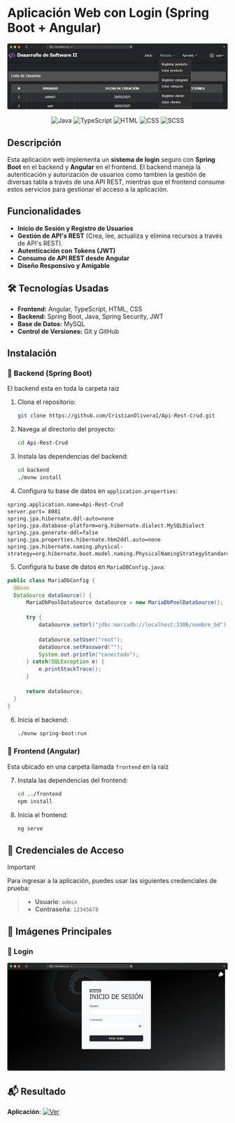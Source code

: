 # Aplicación Web con Login (Spring Boot + Angular)

![Demostracion](https://github.com/CristianOlivera1/Resources-dev/blob/main/api-rest-crud/img/banner.png)

<div align="center">
    <img src="https://img.shields.io/badge/Java-32.9%25-brightgreen" alt="Java">
    <img src="https://img.shields.io/badge/TypeScript-32.4%25-orange" alt="TypeScript">
    <img src="https://img.shields.io/badge/HTML-32.1%25-yellow" alt="HTML">
    <img src="https://img.shields.io/badge/CSS-2.3%25-blue" alt="CSS">
    <img src="https://img.shields.io/badge/SCSS-0.3%25-purple" alt="SCSS">
</div>

## Descripción

Esta aplicación web implementa un **sistema de login** seguro con **Spring Boot** en el backend y **Angular** en el frontend. El backend maneja la autenticación y autorización de usuarios como tambien la gestión de diversas tabla a través de una API REST, mientras que el frontend consume estos servicios para gestionar el acceso a la aplicación.

## Funcionalidades

- **Inicio de Sesión y Registro de Usuarios**  
- **Gestión de API's REST** (Crea, lee, actualiza y elimina recursos a través de API's REST).
- **Autenticación con Tokens (JWT)**  
- **Consumo de API REST desde Angular**
- **Diseño Responsivo y Amigable**  
## 🛠️ Tecnologías Usadas

- **Frontend:** Angular, TypeScript, HTML, CSS  
- **Backend:** Spring Boot, Java, Spring Security, JWT  
- **Base de Datos:** MySQL  
- **Control de Versiones:** Git y GitHub

## Instalación
### 🔹 Backend (Spring Boot)
El backend esta en toda la carpeta raiz
1. Clona el repositorio:
    ```bash
    git clone https://github.com/CristianOlivera1/Api-Rest-Crud.git
    ```
2. Navega al directorio del proyecto:
    ```bash
    cd Api-Rest-Crud
    ```
3. Instala las dependencias del backend:
    ```bash
    cd backend
    ./mvnw install
    ```
4. Configura tu base de datos en `application.properties`:
  ```properties
spring.application.name=Api-Rest-Crud
server.port= 8081
spring.jpa.hibernate.ddl-auto=none
spring.jpa.database-platform=org.hibernate.dialect.MySQLDialect
spring.jpa.generate-ddl=false
spring.jpa.properties.hibernate.hbm2ddl.auto=none
spring.jpa.hibernate.naming.physical-strategy=org.hibernate.boot.model.naming.PhysicalNamingStrategyStandardImpl
  ```
5. Configura tu base de datos en `MariaDBConfig.java`:
  ```java
public class MariaDbConfig {
    @Bean
	DataSource dataSource() {
		MariaDbPoolDataSource dataSource = new MariaDbPoolDataSource();

		try {
			dataSource.setUrl("jdbc:mariadb://localhost:3306/nombre_bd");

			dataSource.setUser("root");
			dataSource.setPassword("");
            System.out.println("conectado");
		} catch(SQLException e) {
			e.printStackTrace();
		}

		return dataSource;
	}
}
  ```
6. Inicia el backend:
    ```bash
    ./mvnw spring-boot:run
    ```
### 🔹 Frontend (Angular)
Esta ubicado en una carpeta llamada `frontend` en la raiz

7. Instala las dependencias del frontend:
    ```bash
    cd ../frontend
    npm install
    ```
8. Inicia el frontend:
    ```bash
    ng serve
    ```
## 🔑 Credenciales de Acceso
> [!IMPORTANT]
> Para ingresar a la aplicación, puedes usar las siguientes credenciales de prueba:

> - **Usuario**: `admin`
> - **Contraseña**: `12345678`

## 📸 Imágenes Principales
### 🔹 Login
![Detalle de Resultados](https://github.com/CristianOlivera1/Resources-dev/blob/main/api-rest-crud/img/login.png)  

## 📬 Resultado
**Aplicación**: [![Ver](https://img.shields.io/badge/VER-%23423bfb?logo=eye)](https://api-rest-crud.vercel.app/)
